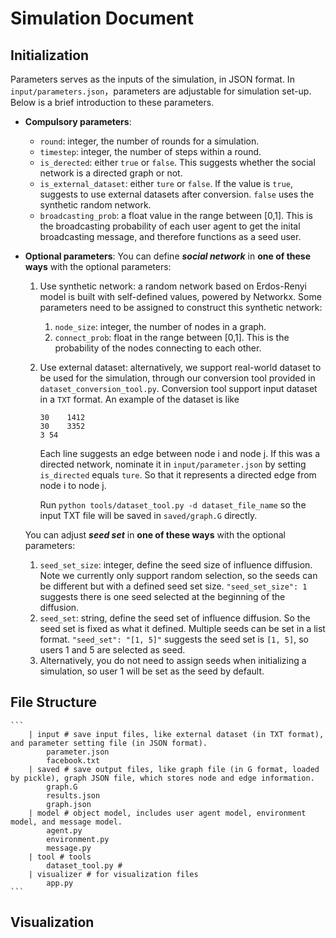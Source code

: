 # Simulation Document
## Initialization
Parameters serves as the inputs of the simulation, in JSON format. In `input/parameters.json`，parameters are adjustable for simulation set-up. Below is a brief introduction to these parameters.
- **Compulsory parameters**:
    - `round`: integer, the number of rounds for a simulation.
    - `timestep`: integer, the number of steps within a round.
    - `is_derected`: either `true` or `false`. This suggests whether the social network is a directed graph or not.
    - `is_external_dataset`: either `ture` or `false`. If the value is `true`, suggests to use external datasets after conversion. `false` uses the synthetic random network.
    - `broadcasting_prob`: a float value in the range between [0,1]. This is the broadcasting probability of each user agent to get the inital broadcasting message, and therefore functions as a seed user.
- **Optional parameters**:
    You can define ***social network*** in **one of these ways** with the optional parameters:
  1. Use synthetic network: a random network based on Erdos-Renyi model is built with self-defined values, powered by Networkx. Some parameters need to be assigned to construct this synthetic network:
     1. `node_size`: integer, the number of nodes in a graph.
     2. `connect_prob`: float in the range between [0,1]. This is the probability of the nodes connecting to each other. 
  2. Use external dataset: alternatively, we support real-world dataset to be used for the simulation, through our conversion tool provided in `dataset_conversion_tool.py`. 
     Conversion tool support input dataset in a `TXT` format. An example of the dataset is like
      ```
      30	1412
      30	3352
      3	54
      ```
      Each line suggests an edge between node i and node j. If this was a directed network, nominate it in `input/parameter.json` by setting `is_directed` equals `ture`. So that it represents a directed edge from node i to node j.
      
      Run `python tools/dataset_tool.py -d dataset_file_name` so the input TXT file will be saved in `saved/graph.G` directly.

    You can adjust ***seed set*** in **one of these ways** with the optional parameters:
  1. `seed_set_size`: integer, define the seed size of influence diffusion. Note we currently only support random selection, so the seeds can be different but with a defined seed set size. `"seed_set_size": 1` suggests there is one seed selected at the beginning of the diffusion.
  2. `seed_set`: string, define the seed set of influence diffusion. So the seed set is fixed as what it defined. Multiple seeds can be set in a list format. `"seed_set": "[1, 5]"` suggests the seed set is `[1, 5]`, so users 1 and 5 are selected as seed.
  3. Alternatively, you do not need to assign seeds when initializing a simulation, so user 1 will be set as the seed by default.
## File Structure
    ```
        | input # save input files, like external dataset (in TXT format), and parameter setting file (in JSON format).
            parameter.json
            facebook.txt
        | saved # save output files, like graph file (in G format, loaded by pickle), graph JSON file, which stores node and edge information.
            graph.G
            results.json
            graph.json
        | model # object model, includes user agent model, environment model, and message model.
            agent.py
            environment.py
            message.py
        | tool # tools
            dataset_tool.py #
        | visualizer # for visualization files
            app.py
    ```
## Visualization